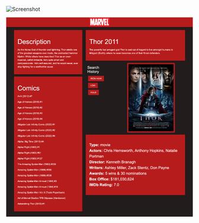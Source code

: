 ![Screenshot](assets/images/marvel_screenshot1.png?raw=true "Screenshot")

![Screenshot](assets/images/marvel_screenshot2.png?raw=true "Screenshot")